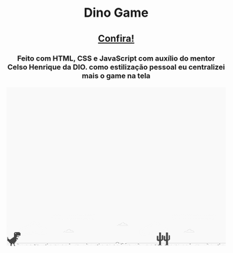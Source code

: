 <h1 align="center">Dino Game</h1>

<h2 align="center"><a href="https://spiderverse-rouge.vercel.app/">Confira!</a></h2>

<h3 align="center">Feito com HTML, CSS e JavaScript com auxílio do mentor Celso Henrique da DIO. como estilização pessoal eu centralizei mais o game na tela</h3>

![screenshot](/images/example.png?raw=true "screenshot")
